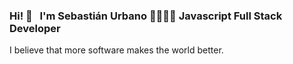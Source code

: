 ### Hi! 👋 &nbsp; I'm Sebastián Urbano 🐼👨🏻‍💻 **Javascript Full Stack Developer**

I believe that more software makes the world better.
